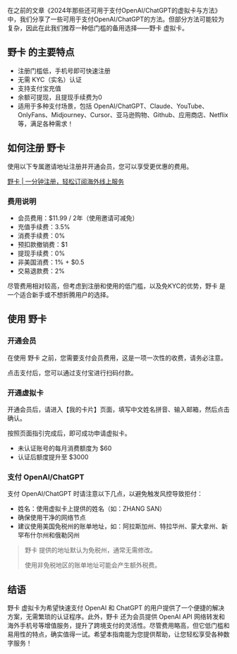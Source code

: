 在之前的文章《2024年那些还可用于支付OpenAI/ChatGPT的虚拟卡与方法》中，我们分享了一些可用于支付OpenAI/ChatGPT的方法。但部分方法可能较为复杂，因此在此我们推荐一种低门槛的备用选择——野卡 虚拟卡。

## 野卡 的主要特点

- 注册门槛低，手机号即可快速注册
- 无需 KYC（实名）认证
- 支持支付宝充值
- 余额可提现，且提现手续费为0
- 适用于多种支付场景，包括 OpenAI/ChatGPT、Claude、YouTube、OnlyFans、Midjourney、Cursor、亚马逊购物、Github、应用商店、Netflix 等，满足各种需求！

## 如何注册 野卡

使用以下专属邀请地址注册并开通会员，您可以享受更优惠的费用。

[野卡 | 一分钟注册，轻松订阅海外线上服务](https://bit.ly/bewildcard)

### 费用说明

- 会员费用：$11.99 / 2年（使用邀请可减免）
- 充值手续费：3.5%
- 消费手续费：0%
- 预扣款撤销费：$1
- 提现手续费：0%
- 非美国消费：1% + $0.5
- 交易退款费：2%

尽管费用相对较高，但考虑到注册和使用的低门槛，以及免KYC的优势，野卡 是一个适合新手或不想折腾用户的选择。

## 使用 野卡

### 开通会员

在使用 野卡 之前，您需要支付会员费用，这是一项一次性的收费，请务必注意。

点击支付后，您可以通过支付宝进行扫码付款。

### 开通虚拟卡

开通会员后，请进入【我的卡片】页面，填写中文姓名拼音、输入邮箱，然后点击确认。

按照页面指引完成后，即可成功申请虚拟卡。

- 未认证账号的每月消费额度为 $60
- 认证后额度提升至 $3000

### 支付 OpenAI/ChatGPT

支付 OpenAI/ChatGPT 时请注意以下几点，以避免触发风控导致拒付：

- 姓名：使用虚拟卡上提供的姓名（如：ZHANG SAN）
- 确保使用干净的网络节点
- 建议使用美国免税州的账单地址，如：阿拉斯加州、特拉华州、蒙大拿州、新罕布什尔州和俄勒冈州

> 野卡 提供的地址默认为免税州，通常无需修改。
>
> 使用非免税地区的账单地址可能会产生额外税费。

## 结语

野卡 虚拟卡为希望快速支付 OpenAI 和 ChatGPT 的用户提供了一个便捷的解决方案，无需繁琐的认证程序。此外，野卡 还为会员提供 OpenAI API 网络转发和海外手机号等增值服务，提升了跨境支付的灵活性。尽管费用略高，但它低门槛和易用性的特点，确实值得一试。希望本指南能为您提供帮助，让您轻松享受各种数字服务！